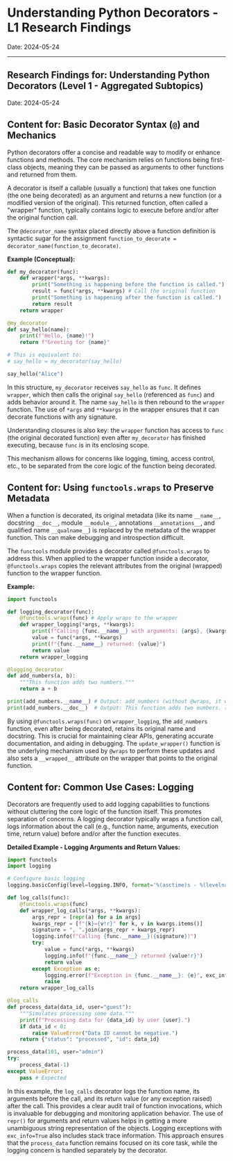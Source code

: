 # Understanding Python Decorators - L1 Research Findings

Date: 2024-05-24

---
## Research Findings for: Understanding Python Decorators (Level 1 - Aggregated Subtopics)

Date: 2024-05-24

## Content for: Basic Decorator Syntax (`@`) and Mechanics

Python decorators offer a concise and readable way to modify or enhance functions and methods. The core mechanism relies on functions being first-class objects, meaning they can be passed as arguments to other functions and returned from them.

A decorator is itself a callable (usually a function) that takes one function (the one being decorated) as an argument and returns a new function (or a modified version of the original). This returned function, often called a "wrapper" function, typically contains logic to execute before and/or after the original function call.

The `@decorator_name` syntax placed directly above a function definition is syntactic sugar for the assignment `function_to_decorate = decorator_name(function_to_decorate)`.

**Example (Conceptual):**
```python
def my_decorator(func):
    def wrapper(*args, **kwargs):
        print("Something is happening before the function is called.")
        result = func(*args, **kwargs) # Call the original function
        print("Something is happening after the function is called.")
        return result
    return wrapper

@my_decorator
def say_hello(name):
    print(f"Hello, {name}!")
    return f"Greeting for {name}"

# This is equivalent to:
# say_hello = my_decorator(say_hello)

say_hello("Alice")
```
In this structure, `my_decorator` receives `say_hello` as `func`. It defines `wrapper`, which then calls the original `say_hello` (referenced as `func`) and adds behavior around it. The name `say_hello` is then rebound to the `wrapper` function. The use of `*args` and `**kwargs` in the wrapper ensures that it can decorate functions with any signature.

Understanding closures is also key: the `wrapper` function has access to `func` (the original decorated function) even after `my_decorator` has finished executing, because `func` is in its enclosing scope.

This mechanism allows for concerns like logging, timing, access control, etc., to be separated from the core logic of the function being decorated.

## Content for: Using `functools.wraps` to Preserve Metadata

When a function is decorated, its original metadata (like its name `__name__`, docstring `__doc__`, module `__module__`, annotations `__annotations__`, and qualified name `__qualname__`) is replaced by the metadata of the wrapper function. This can make debugging and introspection difficult.

The `functools` module provides a decorator called `@functools.wraps` to address this. When applied to the wrapper function inside a decorator, `@functools.wraps` copies the relevant attributes from the original (wrapped) function to the wrapper function.

**Example:**
```python
import functools

def logging_decorator(func):
    @functools.wraps(func) # Apply wraps to the wrapper
    def wrapper_logging(*args, **kwargs):
        print(f"Calling {func.__name__} with arguments: {args}, {kwargs}")
        value = func(*args, **kwargs)
        print(f"{func.__name__} returned: {value}")
        return value
    return wrapper_logging

@logging_decorator
def add_numbers(a, b):
    """This function adds two numbers."""
    return a + b

print(add_numbers.__name__) # Output: add_numbers (without @wraps, it would be wrapper_logging)
print(add_numbers.__doc__)  # Output: This function adds two numbers. (without @wraps, it would be None or wrapper's doc)
```
By using `@functools.wraps(func)` on `wrapper_logging`, the `add_numbers` function, even after being decorated, retains its original name and docstring. This is crucial for maintaining clear APIs, generating accurate documentation, and aiding in debugging. The `update_wrapper()` function is the underlying mechanism used by `@wraps` to perform these updates and also sets a `__wrapped__` attribute on the wrapper that points to the original function.

## Content for: Common Use Cases: Logging

Decorators are frequently used to add logging capabilities to functions without cluttering the core logic of the function itself. This promotes separation of concerns. A logging decorator typically wraps a function call, logs information about the call (e.g., function name, arguments, execution time, return value) before and/or after the function executes.

**Detailed Example - Logging Arguments and Return Values:**
```python
import functools
import logging

# Configure basic logging
logging.basicConfig(level=logging.INFO, format='%(asctime)s - %(levelname)s - %(message)s')

def log_calls(func):
    @functools.wraps(func)
    def wrapper_log_calls(*args, **kwargs):
        args_repr = [repr(a) for a in args]
        kwargs_repr = [f"{k}={v!r}" for k, v in kwargs.items()]
        signature = ", ".join(args_repr + kwargs_repr)
        logging.info(f"Calling {func.__name__}({signature})")
        try:
            value = func(*args, **kwargs)
            logging.info(f"{func.__name__} returned {value!r}")
            return value
        except Exception as e:
            logging.error(f"Exception in {func.__name__}: {e}", exc_info=True)
            raise
    return wrapper_log_calls

@log_calls
def process_data(data_id, user="guest"):
    """Simulates processing some data."""
    print(f"Processing data for {data_id} by user {user}.")
    if data_id < 0:
        raise ValueError("Data ID cannot be negative.")
    return {"status": "processed", "id": data_id}

process_data(101, user="admin")
try:
    process_data(-1)
except ValueError:
    pass # Expected
```
In this example, the `log_calls` decorator logs the function name, its arguments before the call, and its return value (or any exception raised) after the call. This provides a clear audit trail of function invocations, which is invaluable for debugging and monitoring application behavior. The use of `repr()` for arguments and return values helps in getting a more unambiguous string representation of the objects. Logging exceptions with `exc_info=True` also includes stack trace information.
This approach ensures that the `process_data` function remains focused on its core task, while the logging concern is handled separately by the decorator.
